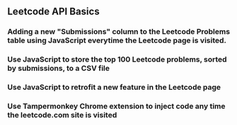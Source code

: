 ## Leetcode API Basics

### Adding a new "Submissions" column to the Leetcode Problems table using JavaScript everytime the Leetcode page is visited.
### Use JavaScript to store the top 100 Leetcode problems, sorted by submissions, to a CSV file
### Use JavaScript to retrofit a new feature in the Leetcode page
### Use Tampermonkey Chrome extension to inject code any time the leetcode.com site is visited
